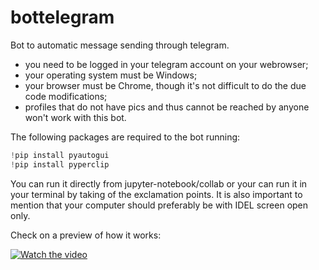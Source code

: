 # bottelegram
Bot to automatic message sending through telegram.
- you need to be logged in your telegram account on your webrowser;
- your operating system must be Windows;
- your browser must be Chrome, though it's not difficult to do the due code modifications;
- profiles that do not have pics and thus cannot be reached by anyone won't work with this bot.

The following packages are required to the bot running:

```python
!pip install pyautogui
!pip install pyperclip
```
You can run it directly from jupyter-notebook/collab or your can run it in your terminal by taking of the exclamation points.
It is also important to mention that your computer should preferably be with IDEL screen open only.

Check on a preview of how it works:

[![Watch the video](https://img.youtube.com/vi/YwaYRDC6q_M/maxresdefault.jpg)](https://youtu.be/YwaYRDC6q_M)
